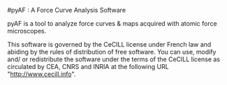 #pyAF : A Force Curve Analysis Software

pyAF is a tool to analyze force curves & maps acquired with atomic force microscopes.

This software is governed by the CeCILL license under French law and abiding by the rules of distribution of free software. You can use, modify and/ or redistribute the software under the terms of the CeCILL license as circulated by CEA, CNRS and INRIA at the following URL "http://www.cecill.info".
